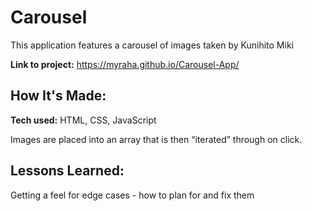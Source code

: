 # Carousel

This application features a carousel of images taken by Kunihito Miki

**Link to project:** https://myraha.github.io/Carousel-App/


## How It's Made:

**Tech used:** HTML, CSS, JavaScript

Images are placed into an array that is then “iterated” through on click.

## Lessons Learned:


Getting a feel for edge cases - how to plan for and fix them
